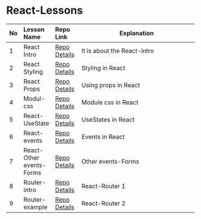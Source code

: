 # React-Lessons
<table class="table">
  <thead>
    <tr>
     <th align="left" width="3%">No</th>
      <th align="left" width="14%">Lesson Name</th>
      <th align="left" width="14%">Repo Link</th>
      <th align="center">Explanation</th>
    </tr>
  </thead>
   <tbody>
     <tr>
      <td>1 </td></td>
      <td>React İntro </td></td>
      <td><a href="https://github.com/achieve-software/r1-intro">Repo Details</td>
      <td>It is about the React-intro</td>
    </tr>
 <tr>
      <td>2 </td></td>
      <td>React Styling </td></td>
      <td><a href="https://github.com/achieve-software/r2-styling">Repo Details</td>
      <td>Styling in React</td>
    </tr>
 <tr>
      <td>3 </td></td>
      <td>React Props </td></td>
      <td><a href="https://github.com/achieve-software/reactprojem1">Repo Details</td>
      <td>Using props in React</td>
    </tr>
        <tr>
      <td>4 </td></td>
      <td>Modul-css </td></td>
      <td><a href="https://github.com/achieve-software/r4-modul-css">Repo Details</td>
      <td>Module css in React</td>
    </tr>
         <tr>
      <td>5</td></td>
      <td>React-UseState </td></td>
      <td><a href="https://github.com/achieve-software/r7-lesson-useState">Repo Details</td>
      <td>UseStates in React</td>
    </tr>
            <tr>
      <td>6</td></td>
      <td>React-events </td></td>
      <td><a href="https://github.com/achieve-software/r9events">Repo Details</td>
      <td>Events in React</td>
    </tr>
         <tr>
      <td>7</td></td>
      <td>React-Other events-Forms </td></td>
      <td><a href="https://github.com/achieve-software/r10otherevents-forms">Repo Details</td>
      <td>Other events-Forms</td>
    </tr>
             <tr>
      <td>8</td></td>
      <td>Router-intro</td></td>
      <td><a href="https://github.com/achieve-software/r18router-intro-starter">Repo Details</td>
      <td>React-Router 1</td>
    </tr>
             <tr>
      <td>9</td></td>
      <td>Router-example</td></td>
      <td><a href="https://github.com/achieve-software/r19router-example">Repo Details</td>
      <td>React-Router 2</td>
    </tr>
      </tbody>
